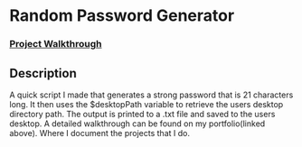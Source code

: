 <h1>Random Password Generator</h1>

### [Project Walkthrough](https://kmac907.tech/index.php/2023/06/30/learning-powershell-random-password-generator/)

<h2>Description</h2>

A quick script I made that generates a strong password that is 21 characters long. It then uses the $desktopPath variable to retrieve the users desktop directory path. The output is printed to a .txt file and saved to the users desktop. A detailed walkthrough can be found on my portfolio(linked above). Where I document the projects that I do.
